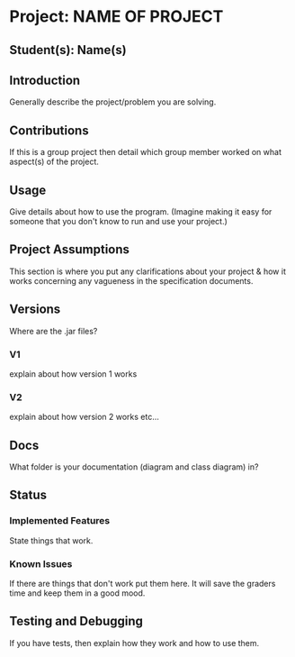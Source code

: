 # Project: NAME OF PROJECT
## Student(s):  Name(s)

## Introduction
Generally describe the project/problem you are solving.

## Contributions
If this is a group project then detail which group member worked on what aspect(s) of the project.

## Usage
Give details about how to use the program. (Imagine making it easy for someone that you don't know to run and use your project.)

## Project Assumptions
This section is where you put any clarifications about your project & how it works concerning any vagueness in the specification documents.

## Versions 
Where are the .jar files?
### V1
explain about how version 1 works
### V2
explain about how version 2 works etc...

## Docs
What folder is your documentation (diagram and class diagram) in?

## Status
### Implemented Features
State things that work.

### Known Issues
If there are things that don't work put them here. It will save the graders time and keep them in a good mood.

## Testing and Debugging
If you have tests, then explain how they work and how to use them.